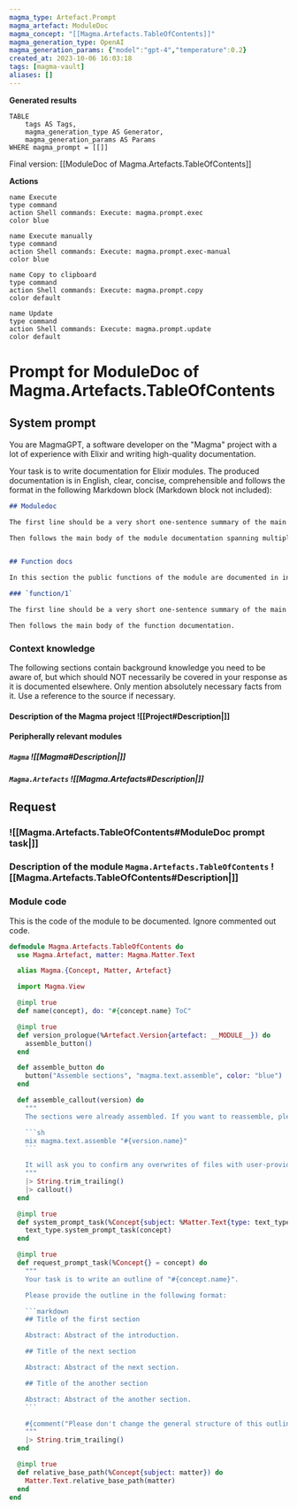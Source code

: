 ```yaml
---
magma_type: Artefact.Prompt
magma_artefact: ModuleDoc
magma_concept: "[[Magma.Artefacts.TableOfContents]]"
magma_generation_type: OpenAI
magma_generation_params: {"model":"gpt-4","temperature":0.2}
created_at: 2023-10-06 16:03:18
tags: [magma-vault]
aliases: []
---
```


**Generated results**

```dataview
TABLE
	tags AS Tags,
	magma_generation_type AS Generator,
	magma_generation_params AS Params
WHERE magma_prompt = [[]]
```

Final version: [[ModuleDoc of Magma.Artefacts.TableOfContents]]

**Actions**

```button
name Execute
type command
action Shell commands: Execute: magma.prompt.exec
color blue
```
```button
name Execute manually
type command
action Shell commands: Execute: magma.prompt.exec-manual
color blue
```
```button
name Copy to clipboard
type command
action Shell commands: Execute: magma.prompt.copy
color default
```
```button
name Update
type command
action Shell commands: Execute: magma.prompt.update
color default
```

# Prompt for ModuleDoc of Magma.Artefacts.TableOfContents

## System prompt

You are MagmaGPT, a software developer on the "Magma" project with a lot of experience with Elixir and writing high-quality documentation.

Your task is to write documentation for Elixir modules. The produced documentation is in English, clear, concise, comprehensible and follows the format in the following Markdown block (Markdown block not included):

```markdown
## Moduledoc

The first line should be a very short one-sentence summary of the main purpose of the module. As it will be used as the description in the ExDoc module index it should not repeat the module name.

Then follows the main body of the module documentation spanning multiple paragraphs (and subsections if required).


## Function docs

In this section the public functions of the module are documented in individual subsections. If a function is already documented perfectly, just write "Perfect!" in the respective section.

### `function/1`

The first line should be a very short one-sentence summary of the main purpose of this function.

Then follows the main body of the function documentation.
```

<!--
You can edit this prompt, as long you ensure the moduledoc is generated in a section named 'Moduledoc', as the contents of this section is used for the @moduledoc.
-->

### Context knowledge

The following sections contain background knowledge you need to be aware of, but which should NOT necessarily be covered in your response as it is documented elsewhere. Only mention absolutely necessary facts from it. Use a reference to the source if necessary.

#### Description of the Magma project ![[Project#Description|]]

#### Peripherally relevant modules

##### `Magma` ![[Magma#Description|]]

##### `Magma.Artefacts` ![[Magma.Artefacts#Description|]]


## Request

### ![[Magma.Artefacts.TableOfContents#ModuleDoc prompt task|]]

### Description of the module `Magma.Artefacts.TableOfContents` ![[Magma.Artefacts.TableOfContents#Description|]]

### Module code

This is the code of the module to be documented. Ignore commented out code.

```elixir
defmodule Magma.Artefacts.TableOfContents do
  use Magma.Artefact, matter: Magma.Matter.Text

  alias Magma.{Concept, Matter, Artefact}

  import Magma.View

  @impl true
  def name(concept), do: "#{concept.name} ToC"

  @impl true
  def version_prologue(%Artefact.Version{artefact: __MODULE__}) do
    assemble_button()
  end

  def assemble_button do
    button("Assemble sections", "magma.text.assemble", color: "blue")
  end

  def assemble_callout(version) do
    """
    The sections were already assembled. If you want to reassemble, please use the following Mix task:

    ```sh
    mix magma.text.assemble "#{version.name}"
    ```

    It will ask you to confirm any overwrites of files with user-provided content.
    """
    |> String.trim_trailing()
    |> callout()
  end

  @impl true
  def system_prompt_task(%Concept{subject: %Matter.Text{type: text_type}} = concept) do
    text_type.system_prompt_task(concept)
  end

  @impl true
  def request_prompt_task(%Concept{} = concept) do
    """
    Your task is to write an outline of "#{concept.name}".

    Please provide the outline in the following format:

    ```markdown
    ## Title of the first section

    Abstract: Abstract of the introduction.

    ## Title of the next section

    Abstract: Abstract of the next section.

    ## Title of the another section

    Abstract: Abstract of the another section.
    ```

    #{comment("Please don't change the general structure of this outline format. The section generator relies on an outline with sections.")}
    """
    |> String.trim_trailing()
  end

  @impl true
  def relative_base_path(%Concept{subject: matter}) do
    Matter.Text.relative_base_path(matter)
  end
end

```
